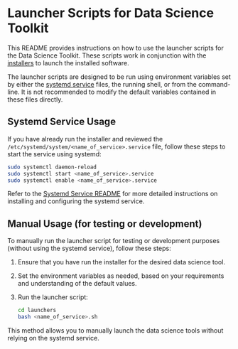 # Launcher Scripts for Data Science Toolkit

This README provides instructions on how to use the launcher scripts for the Data Science Toolkit. These scripts work in conjunction with the [installers](../installers/README.md) to launch the installed software.

The launcher scripts are designed to be run using environment variables set by either the [systemd service](../systemd/README.md) files, the running shell, or from the command-line. It is not recommended to modify the default variables contained in these files directly.

## Systemd Service Usage

If you have already run the installer and reviewed the `/etc/systemd/system/<name_of_service>.service` file, follow these steps to start the service using systemd:

```bash
sudo systemctl daemon-reload
sudo systemctl start <name_of_service>.service
sudo systemctl enable <name_of_service>.service
```

Refer to the [Systemd Service README](../systemd/README.md) for more detailed instructions on installing and configuring the systemd service.

## Manual Usage (for testing or development)

To manually run the launcher script for testing or development purposes (without using the systemd service), follow these steps:

1. Ensure that you have run the installer for the desired data science tool.

2. Set the environment variables as needed, based on your requirements and understanding of the default values.

3. Run the launcher script:

   ```bash
   cd launchers
   bash <name_of_service>.sh
   ```

This method allows you to manually launch the data science tools without relying on the systemd service.